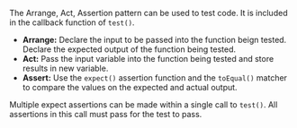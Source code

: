 The Arrange, Act, Assertion pattern can be used to test code. It is included in the callback function of `test()`.

- **Arrange:** Declare the input to be passed into the function beign tested. Declare the expected output of the function being tested.
- **Act:** Pass the input variable into the function being tested and store results in new variable.
- **Assert:** Use the `expect()` assertion function and the `toEqual()` matcher to compare the values on the expected and actual output.

Multiple expect assertions can be made within a single call to `test()`. All assertions in this call must pass for the test to pass.